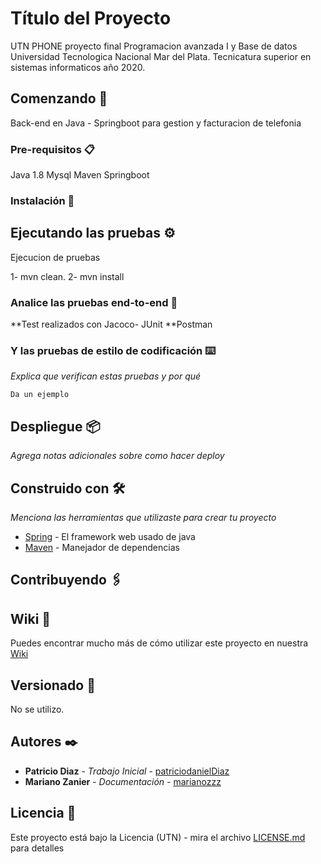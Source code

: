# Título del Proyecto

UTN PHONE proyecto final Programacion avanzada I y Base de datos Universidad Tecnologica Nacional Mar del Plata. Tecnicatura superior en sistemas informaticos año 2020.

## Comenzando 🚀

Back-end en Java - Springboot para gestion y facturacion de telefonia

### Pre-requisitos 📋

Java 1.8
Mysql
Maven
Springboot

### Instalación 🔧



## Ejecutando las pruebas ⚙️

Ejecucion de pruebas

1- mvn clean.
2- mvn install

### Analice las pruebas end-to-end 🔩

**Test realizados con Jacoco- JUnit
**Postman

### Y las pruebas de estilo de codificación ⌨️

_Explica que verifican estas pruebas y por qué_

```
Da un ejemplo
```

## Despliegue 📦

_Agrega notas adicionales sobre como hacer deploy_

## Construido con 🛠️

_Menciona las herramientas que utilizaste para crear tu proyecto_

* [Spring](https://spring.io/) - El framework web usado de java
* [Maven](https://maven.apache.org/) - Manejador de dependencias


## Contribuyendo 🖇️


## Wiki 📖

Puedes encontrar mucho más de cómo utilizar este proyecto en nuestra [Wiki](https://github.com/patriciodanielDiaz/UTNPhone/wiki)

## Versionado 📌

No se utilizo.

## Autores ✒️
* **Patricio Diaz** - *Trabajo Inicial* - [patriciodanielDiaz](https://github.com/patriciodanielDiaz)
* **Mariano Zanier** - *Documentación* - [marianozzz](https://github.com/marianozzz)



## Licencia 📄

Este proyecto está bajo la Licencia (UTN) - mira el archivo [LICENSE.md](LICENSE.md) para detalles



